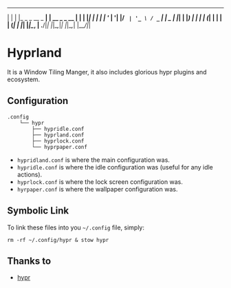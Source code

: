 

 _   _                  _                 _ 
| | | |_   _ _ __  _ __| | __ _ _ __   __| |
| |_| | | | | '_ \| '__| |/ _` | '_ \ / _` |
|  _  | |_| | |_) | |  | | (_| | | | | (_| |
|_| |_|\__, | .__/|_|  |_|\__,_|_| |_|\__,_|
       |___/|_|                             


# Hyprland

It is a Window Tiling Manger, it also includes glorious hypr plugins and ecosystem.

## Configuration

```
.config
    └── hypr
        ├── hypridle.conf
        ├── hyprland.conf
        ├── hyprlock.conf
        └── hyprpaper.conf
```

- ```hypridland.conf``` is where the main configuration was.
- ```hypridle.conf``` is where the idle configuration was (useful for any idle actions).
- ```hyprlock.conf``` is where the lock screen configuration was.
- ```hyrpaper.conf``` is where the wallpaper configuration was.

## Symbolic Link

To link these files into you ```~/.config``` file, simply:

```
rm -rf ~/.config/hypr & stow hypr
```

## Thanks to
- [hypr](https://hypr.land/)
